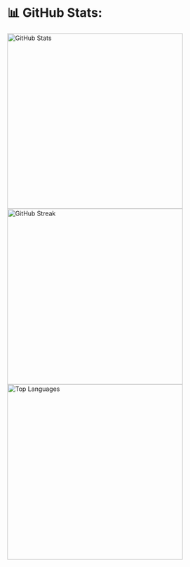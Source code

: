 # 📊 GitHub Stats:
<div>
  <img src="https://github-readme-stats.vercel.app/api?username=amirhpooladi&theme=dark&hide_border=false&include_all_commits=true&count_private=true" alt="GitHub Stats" style="width: 400px; height: auto;" />

  <img src="https://github-readme-streak-stats.herokuapp.com/?user=amirhpooladi&theme=dark&hide_border=false" alt="GitHub Streak" style="width: 400px; height: auto;" />

  <img src="https://github-readme-stats.vercel.app/api/top-langs/?username=amirhpooladi&theme=dark&hide_border=false&include_all_commits=true&count_private=true&layout=compact" alt="Top Languages" style="width: 400px; height: auto;" />
</div>
